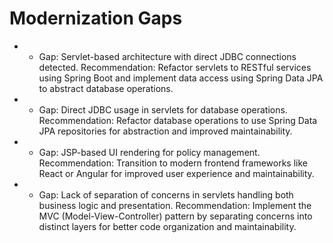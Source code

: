 # Modernization Gaps

- - Gap: Servlet-based architecture with direct JDBC connections detected.
Recommendation: Refactor servlets to RESTful services using Spring Boot and implement data access using Spring Data JPA to abstract database operations.
- - Gap: Direct JDBC usage in servlets for database operations.
Recommendation: Refactor database operations to use Spring Data JPA repositories for abstraction and improved maintainability.
- - Gap: JSP-based UI rendering for policy management.
Recommendation: Transition to modern frontend frameworks like React or Angular for improved user experience and maintainability.
- - Gap: Lack of separation of concerns in servlets handling both business logic and presentation.
Recommendation: Implement the MVC (Model-View-Controller) pattern by separating concerns into distinct layers for better code organization and maintainability.
